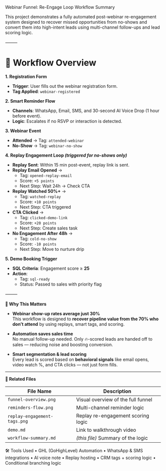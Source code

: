 Webinar Funnel: Re-Engage Loop Workflow Summary

This project demonstrates a fully automated post-webinar re-engagement system designed to recover missed opportunities from no-shows and convert them into high-intent leads using multi-channel follow-ups and lead scoring logic.

⸻

# 🧭 Workflow Overview

**1. Registration Form**
- **Trigger**: User fills out the webinar registration form.
- **Tag Applied**: `webinar-registered`

**2. Smart Reminder Flow**
- **Channels**: WhatsApp, Email, SMS, and 30-second AI Voice Drop (1 hour before event).
- **Logic**: Escalates if no RSVP or interaction is detected.

**3. Webinar Event**
- **Attended** → Tag: `attended-webinar`
- **No-Show** → Tag: `webinar-no-show`

**4. Replay Engagement Loop *(triggered for no-shows only)***
- **Replay Sent**: Within 15 min post-event, replay link is sent.
- **Replay Email Opened** → 
  - Tag: `opened-replay-email`  
  - Score: `+5 points`  
  - Next Step: Wait 24h → Check CTA
- **Replay Watched 50%+** → 
  - Tag: `watched-replay`  
  - Score: `+10 points`  
  - Next Step: CTA triggered
- **CTA Clicked** → 
  - Tag: `clicked-demo-link`  
  - Score: `+20 points`  
  - Next Step: Create sales task
- **No Engagement After 48h** → 
  - Tag: `cold-no-show`  
  - Score: `-10 points`  
  - Next Step: Move to nurture drip

**5. Demo Booking Trigger**
- **SQL Criteria**: Engagement score ≥ **25**
- **Action**: 
  - Tag: `sql-ready`  
  - Status: Passed to sales with priority flag

⸻

**🧠 Why This Matters**

- **Webinar show-up rates average just 30%**  
  This workflow is designed to **recover pipeline value from the 70% who don’t attend** by using replays, smart tags, and scoring.
  
- **Automation saves sales time**  
  No manual follow-up needed. Only 🔥-scored leads are handed off to sales — reducing noise and boosting conversion.

- **Smart segmentation & lead scoring**  
  Every lead is scored based on **behavioral signals** like email opens, video watch %, and CTA clicks — not just form fills.

---

**📎 Related Files**

| File Name                    | Description                             |
|-----------------------------|-----------------------------------------|
| `funnel-overview.png`       | Visual overview of the full funnel      |
| `reminders-flow.png`        | Multi-channel reminder logic            |
| `replay-engagement-tags.png`| Replay re-engagement scoring logic      |
| `demo.md`                   | Link to walkthrough video               |
| `workflow-summary.md`       | *(this file)* Summary of the logic      |

🛠️ Tools Used
	•	GHL (GoHighLevel) Automation
	•	WhatsApp & SMS integrations
	•	AI voice note
	•	Replay hosting
	•	CRM tags + scoring logic
	•	Conditional branching logic


